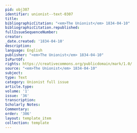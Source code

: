 ```yaml
---
pid: obj307
identifier: unionist--text-0307
title: 
bibliographicCitation: "<em>The Unionist</em> 1834-04-10"
bibliographicCitation.republished: 
fullIssueSequenceNumber: 
creator: 
_date.created: '1834-04-10'
description: 
language: English
publisher: "<em>The Unionist</em> 1834-04-10"
IsPartOf: 
rights: https://creativecommons.org/publicdomain/mark/1.0/
source: "<em>The Unionist</em> 1834-04-10"
subject: 
type: Text
category: Unionist full issue
article.type: 
volume: '1'
issue: '36'
transcription: 
Scholarly Notes: 
Commentary: 
order: '306'
layout: template_item
collection: template
---
```

